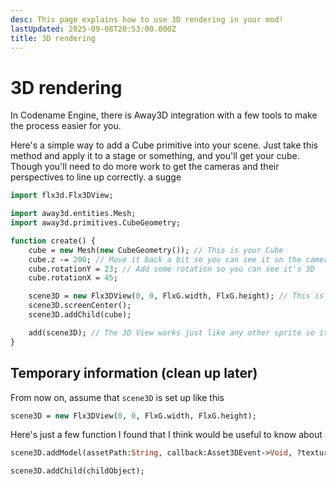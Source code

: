```yaml
---
desc: This page explains how to use 3D rendering in your mod!
lastUpdated: 2025-09-08T20:53:00.000Z
title: 3D rendering
---
```

# 3D rendering

In Codename Engine, there is Away3D integration with a few tools to make the process easier for you.

Here's a simple way to add a Cube primitive into your scene.
Just take this method and apply it to a stage or something, and you'll get your cube. Though you'll need to do more work to get the cameras and their perspectives to line up correctly. a sugge
```haxe
import flx3d.Flx3DView;

import away3d.entities.Mesh;
import away3d.primitives.CubeGeometry;

function create() {
    cube = new Mesh(new CubeGeometry()); // This is your Cube
    cube.z -= 200; // Move it back a bit so you can see it on the camera
	cube.rotationY = 23; // Add some rotation so you can see it's 3D
	cube.rotationX = 45;

    scene3D = new Flx3DView(0, 0, FlxG.width, FlxG.height); // This is what's creating the 3D world
	scene3D.screenCenter();
    scene3D.addChild(cube);

    add(scene3D); // The 3D View works just like any other sprite so it will have to be added like one
}
```

## Temporary information (clean up later)

From now on, assume that `scene3D` is set up like this
```haxe
scene3D = new Flx3DView(0, 0, FlxG.width, FlxG.height);
```

Here's just a few function I found that I think would be useful to know about

```haxe
scene3D.addModel(assetPath:String, callback:Asset3DEvent->Void, ?texturePath:String, smoothTexture:Bool = true);

scene3D.addChild(childObject);
```
